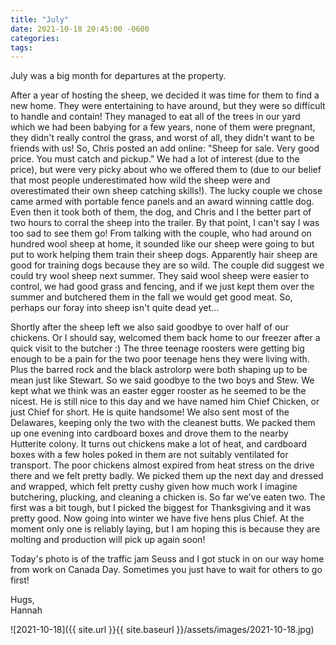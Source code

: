 ```yaml
---
title: "July"
date: 2021-10-18 20:45:00 -0600
categories:
tags:
---
```


July was a big month for departures at the property. 

After a year of hosting the sheep, we decided it was time for them to find a new home. They were entertaining to have around, but they were so difficult to handle and contain! They managed to eat all of the trees in our yard which we had been babying for a few years, none of them were pregnant, they didn't really control the grass, and worst of all, they didn't want to be friends with us! So, Chris posted an add online: "Sheep for sale. Very good price. You must catch and pickup." We had a lot of interest (due to the price), but were very picky about who we offered them to (due to our belief that most people underestimated how wild the sheep were and overestimated their own sheep catching skills!). The lucky couple we chose came armed with portable fence panels and an award winning cattle dog. Even then it took both of them, the dog, and Chris and I the better part of two hours to corral the sheep into the trailer. By that point, I can't say I was too sad to see them go! From talking with the couple, who had around on hundred wool sheep at home, it sounded like our sheep were going to but put to work helping them train their sheep dogs. Apparently hair sheep are good for training dogs because they are so wild. The couple did suggest we could try wool sheep next summer. They said wool sheep were easier to control, we had good grass and fencing, and if we just kept them over the summer and butchered them in the fall we would get good meat. So, perhaps our foray into sheep isn't quite dead yet...

Shortly after the sheep left we also said goodbye to over half of our chickens. Or I should say, welcomed them back home to our freezer after a quick visit to the butcher :) The three teenage roosters were getting big enough to be a pain for the two poor teenage hens they were living with. Plus the barred rock and the black astrolorp were both shaping up to be mean just like Stewart. So we said goodbye to the two boys and Stew. We kept what we think was an easter egger rooster as he seemed to be the nicest. He is still nice to this day and we have named him Chief Chicken, or just Chief for short. He is quite handsome! We also sent most of the Delawares, keeping only the two with the cleanest butts. We packed them up one evening into cardboard boxes and drove them to the nearby Hutterite colony. It turns out chickens make a lot of heat, and cardboard boxes with a few holes poked in them are not suitably ventilated for transport. The poor chickens almost expired from heat stress on the drive there and we felt pretty badly. We picked them up the next day and dressed and wrapped, which felt pretty cushy given how much work I imagine butchering, plucking, and cleaning a chicken is. So far we've eaten two. The first was a bit tough, but I picked the biggest for Thanksgiving and it was pretty good. Now going into winter we have five hens plus Chief. At the moment only one is reliably laying, but I am hoping this is because they are molting and production will pick up again soon!

Today's photo is of the traffic jam Seuss and I got stuck in on our way home from work on Canada Day. Sometimes you just have to wait for others to go first!

Hugs,<br />
Hannah

![2021-10-18]({{ site.url }}{{ site.baseurl }}/assets/images/2021-10-18.jpg)
